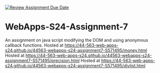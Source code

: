 [![Review Assignment Due Date](https://classroom.github.com/assets/deadline-readme-button-24ddc0f5d75046c5622901739e7c5dd533143b0c8e959d652212380cedb1ea36.svg)](https://classroom.github.com/a/cdqffI9o)
# WebApps-S24-Assignment-7
An assignment on java script modifying the DOM and using anonymous callback functions.
Hosted at https://44-563-web-apps-s24.github.io/44563-webapps-s24-assignment7-S571495/money.html
Hosted at  https://44-563-web-apps-s24.github.io/44563-webapps-s24-assignment7-S571495/precision.html
Hosted at https://44-563-web-apps-s24.github.io/44563-webapps-s24-assignment7-S571495/divlist.html
